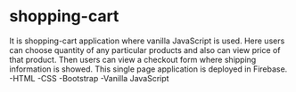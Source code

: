 # shopping-cart
It is shopping-cart application where vanilla JavaScript is used. Here users can choose quantity of any particular products and also can view price of that product. Then users can view a checkout form where shipping information is showed. This single page application is deployed in Firebase.
-HTML
-CSS
-Bootstrap
-Vanilla JavaScript

